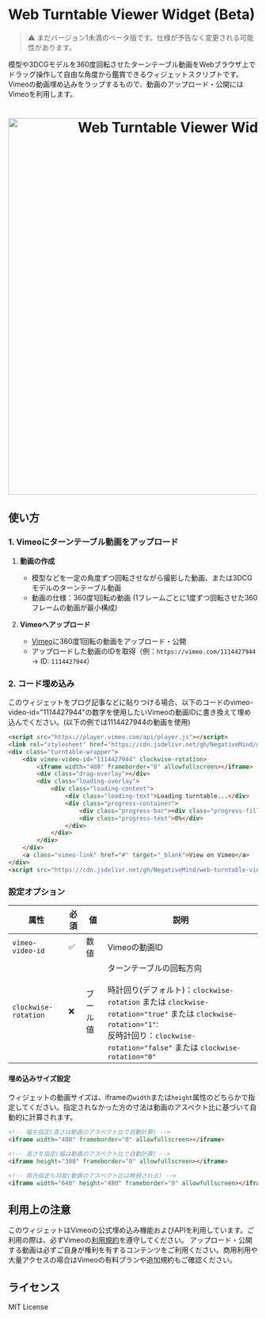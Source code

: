 # Web Turntable Viewer Widget (Beta)

> ⚠️ まだバージョン1未満のベータ版です。仕様が予告なく変更される可能性があります。

模型や3DCGモデルを360度回転させたターンテーブル動画をWebブラウザ上でドラッグ操作して自由な角度から鑑賞できるウィジェットスクリプトです。
Vimeoの動画埋め込みをラップするもので、動画のアップロード・公開にはVimeoを利用します。

<h1 align="center">
<a href="assets/demo.gif" target="_blank">
  <img src="assets/demo.gif" alt="Web Turntable Viewer Widget Demo" width="760">
</a>
</h1>

## 使い方

### 1. Vimeoにターンテーブル動画をアップロード

1. **動画の作成**
   - 模型などを一定の角度ずつ回転させながら撮影した動画、または3DCGモデルのターンテーブル動画
   - 動画の仕様：360度1回転の動画 (1フレームごとに1度ずつ回転させた360フレームの動画が最小構成)

2. **Vimeoへアップロード**
   - [Vimeo](https://vimeo.com)に360度1回転の動画をアップロード・公開
   - アップロードした動画のIDを取得（例：`https://vimeo.com/1114427944` → ID: `1114427944`）

### 2. コード埋め込み

このウィジェットをブログ記事などに貼りつける場合、以下のコードのvimeo-video-id="1114427944"の数字を使用したいVimeoの動画IDに書き換えて埋め込んでください。(以下の例では1114427944の動画を使用)

```html
<script src="https://player.vimeo.com/api/player.js"></script>
<link rel="stylesheet" href="https://cdn.jsdelivr.net/gh/NegativeMind/web-turntable-viewer-widget@v0.1.0-beta/dist/turntable-viewer.css">
<div class="turntable-wrapper">
    <div vimeo-video-id="1114427944" clockwise-rotation>
        <iframe width="480" frameborder="0" allowfullscreen></iframe>
        <div class="drag-overlay"></div>
        <div class="loading-overlay">
            <div class="loading-content">
                <div class="loading-text">Loading turntable...</div>
                <div class="progress-container">
                    <div class="progress-bar"><div class="progress-fill"></div></div>
                    <div class="progress-text">0%</div>
                </div>
            </div>
        </div>
    </div>
    <a class="vimeo-link" href="#" target="_blank">View on Vimeo</a>
</div>
<script src="https://cdn.jsdelivr.net/gh/NegativeMind/web-turntable-viewer-widget@v0.1.0-beta/dist/turntable-viewer.js"></script>
```

### 設定オプション

| 属性 | 必須 | 値 | 説明 |
|------|------|-----|------|
| `vimeo-video-id` | ✅ | 数値 | Vimeoの動画ID |
| `clockwise-rotation` | ❌ | ブール値 | ターンテーブルの回転方向<br><br>時計回り(デフォルト)：`clockwise-rotation` または `clockwise-rotation="true"` または `clockwise-rotation="1"`:<br>反時計回り：`clockwise-rotation="false"` または `clockwise-rotation="0"` |

#### 埋め込みサイズ設定

ウィジェットの動画サイズは、iframeの`width`または`height`属性のどちらかで指定してください。指定されなかった方の寸法は動画のアスペクト比に基づいて自動的に計算されます。

```html
<!-- 幅を指定(高さは動画のアスペクト比で自動計算) -->
<iframe width="480" frameborder="0" allowfullscreen></iframe>

<!-- 高さを指定(幅は動画のアスペクト比で自動計算) -->
<iframe height="300" frameborder="0" allowfullscreen></iframe>

<!-- 両方指定も可能(動画のアスペクト比は無視される) -->
<iframe width="640" height="480" frameborder="0" allowfullscreen></iframe>
```

## 利用上の注意

このウィジェットはVimeoの公式埋め込み機能およびAPIを利用しています。ご利用の際は、必ずVimeoの[利用規約](https://vimeo.com/legal/terms/ja)を遵守してください。
アップロード・公開する動画は必ずご自身が権利を有するコンテンツをご利用ください。商用利用や大量アクセスの場合はVimeoの有料プランや追加規約もご確認ください。

## ライセンス

MIT License

